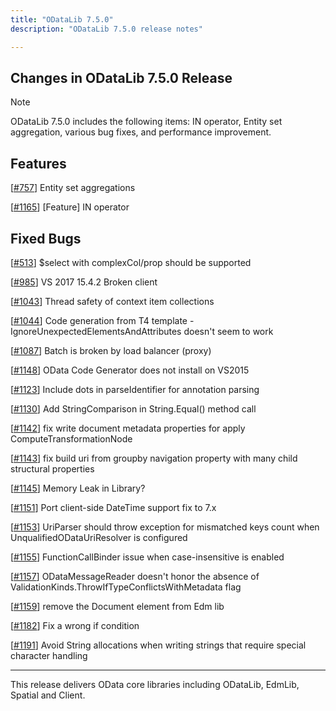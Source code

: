 ```yaml
---
title: "ODataLib 7.5.0"
description: "ODataLib 7.5.0 release notes"

---
```


## Changes in ODataLib 7.5.0 Release ##

> [!NOTE]
> ODataLib 7.5.0 includes the following items: IN operator, Entity set aggregation, various bug fixes, and performance improvement.

## Features ##

[[#757](https://github.com/OData/odata.net/pull/757)] Entity set aggregations

[[#1165](https://github.com/OData/odata.net/pull/1165)] [Feature] IN operator


## Fixed Bugs ##

[[#513](https://github.com/OData/odata.net/issues/513)] $select with complexCol/prop should be supported

[[#985](https://github.com/OData/odata.net/issues/985)] VS 2017 15.4.2 Broken client

[[#1043](https://github.com/OData/odata.net/issues/1043)] Thread safety of context item collections

[[#1044](https://github.com/OData/odata.net/issues/1044)] Code generation from T4 template - IgnoreUnexpectedElementsAndAttributes doesn't seem to work

[[#1087](https://github.com/OData/odata.net/issues/1187)] Batch is broken by load balancer (proxy)

[[#1148](https://github.com/OData/odata.net/issues/1148)] OData Code Generator does not install on VS2015

[[#1123](https://github.com/OData/odata.net/pull/1123)] Include dots in parseIdentifier for annotation parsing

[[#1130](https://github.com/OData/odata.net/pull/1130)] Add StringComparison in String.Equal() method call

[[#1142](https://github.com/OData/odata.net/pull/1142)] fix write document metadata properties for apply ComputeTransformationNode

[[#1143](https://github.com/OData/odata.net/pull/1143)] fix build uri from groupby navigation property with many child structural properties

[[#1145](https://github.com/OData/odata.net/issues/1145)] Memory Leak in Library?

[[#1151](https://github.com/OData/odata.net/pull/1151)] Port client-side DateTime support fix to 7.x

[[#1153](https://github.com/OData/odata.net/issues/1153)] UriParser should throw exception for mismatched keys count when UnqualifiedODataUriResolver is configured

[[#1155](https://github.com/OData/odata.net/issues/1155)] FunctionCallBinder issue when case-insensitive is enabled

[[#1157](https://github.com/OData/odata.net/issues/1157)] ODataMessageReader doesn't honor the absence of ValidationKinds.ThrowIfTypeConflictsWithMetadata flag

[[#1159](https://github.com/OData/odata.net/pull/1159)] remove the Document element from Edm lib

[[#1182](https://github.com/OData/odata.net/pull/1182)] Fix a wrong if condition

[[#1191](https://github.com/OData/odata.net/issues/1191)] Avoid String allocations when writing strings that require special character handling

---

This release delivers OData core libraries including ODataLib, EdmLib, Spatial and Client.
